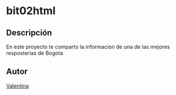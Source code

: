# bit02html
## Descripción
En este proyecto te comparto la informacion de una de las mejores resposterias de Bogota 
## Autor
[Valentina](https://mail.google.com/mail/u/0/?pli=1#inbox?compose=CllgCKCDlFqqCzfNMvzwHVPSkshhMDcrGcCrgWnhsmZqNgQGfZjRldBHLnnnzHQVrwbrrkDHhpg)
